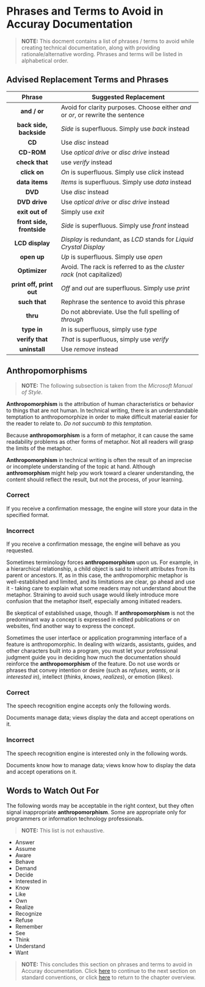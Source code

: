 # Phrases and Terms to Avoid in Accuray Documentation

> **NOTE:** This docment contains a list of phrases / terms to avoid while creating technical documentation, along with providing rationale/alternative wording. Phrases and terms will be listed in alphabetical order.

## Advised Replacement Terms and Phrases

|**Phrase**|**Suggested Replacement**|
|:----------:|-------------------------|
|**and / or**|Avoid for clarity purposes. Choose either *and* or *or*, or rewrite the sentence|
|**back side, backside**| *Side* is superfluous. Simply use *back* instead|
|**CD**|Use *disc* instead|
|**CD-ROM**|Use *optical drive* or *disc drive* instead|
|**check that**|use *verify* instead|
|**click on**|*On* is superfluous. Simply use *click* instead|
|**data items**|*Items* is superfluous. Simply use *data* instead|
|**DVD**|Use *disc* instead|
|**DVD drive**|Use *optical drive* or *disc drive* instead|
|**exit out of**|Simply use *exit*|
|**front side, frontside**|*Side* is superfluous. Simply use *front* instead|
|**LCD display**|*Display* is redundant, as *LCD* stands for *Liquid Crystal Display*|
|**open up**|*Up* is superfluous. Simply use *open*|
|**Optimizer**|Avoid. The rack is referred to as the *cluster rack* (not capitalized)|
|**print off, print out**|*Off* and *out* are superfluous. Simply use *print*|
|**such that**|Rephrase the sentence to avoid this phrase|
|**thru**|Do not abbreviate. Use the full spelling of *through*|
|**type in**|*In* is superfluous, simply use *type*|
|**verify that**|*That* is superfluous, simply use *verify*|
|**uninstall**|Use *remove* instead|

## Anthropomorphisms

> **NOTE:** The following subsection is taken from the *Microsoft Manual of Style*.

**Anthropomorphism** is the attribution of human characteristics or behavior to things that are not human. In technical writing, there is an understandable temptation to anthropomorphize in order to make difficult material easier for the reader to relate to. *Do not succumb to this temptation*. 

Because **anthropomorphism** is a form of metaphor, it can cause the same readability problems as other forms of metaphor. Not all readers will grasp the limits of the metaphor.

**Anthropomorphism** in technical writing is often the result of an imprecise or incomplete understanding of the topic at hand. Although **anthromorphism** might help *you* work toward a clearer understanding, the content should reflect the result, but not the process, of *your* learning.

### Correct

If you receive a confirmation message, the engine will store your data in the specified format.

### Incorrect

If you receive a confirmation message, the engine will behave as you requested.

Sometimes terminology forces **anthropomorphism** upon us. For example, in a hierarchical relationship, a child object is said to inherit attributes from its parent or ancestors. If, as in this case, the anthropomorphic metaphor is well-established and limited, and its limitations are clear, go ahead and use it - taking care to explain what some readers may not understand about the metaphor. Straining to avoid such usage would likely introduce more confusion that the metaphor itself, especially among initiated readers.

Be skeptical of established usage, though. If **anthropomorphism** is not the predominant way a concept is expressed in edited publications or on websites, find another way to express the concept.

Sometimes the user interface or application programming interface of a feature is anthropomorphic. In dealing with wizards, assistants, guides, and other characters built into a program, you must let your professional judgment guide you in deciding how much the documentation should reinforce the **anthropomorphism** of the feature. Do not use words or phrases that convey intention or desire (such as *refuses*, *wants*, or *is interested in*), intellect (*thinks*, *knows*, *realizes*), or emotion (*likes*).

### Correct

The speech recognition engine accepts only the following words.

Documents manage data; views display the data and accept operations on it.

### Incorrect

The speech recognition engine is interested only in the following words.

Documents know how to manage data; views know how to display the data and accept operations on it.

## Words to Watch Out For

The following words may be acceptable in the right context, but they often signal inappropriate **anthropomorphism**. Some are appropriate only for programmers or information technology professionals. 

> **NOTE:** This list is not exhaustive.

* Answer
* Assume
* Aware
* Behave
* Demand
* Decide
* Interested in
* Know
* Like
* Own
* Realize
* Recognize
* Refuse
* Remember
* See
* Think
* Understand
* Want

> **NOTE:** This concludes this section on phrases and terms to avoid in Accuray documentation. Click [here](https://github.com/taddieken95/Accuray_Tech_Comm_Guide/blob/master/Chapter%203:%20Voicing/Section%205:%20Standard%20Conventions.md) to continue to the next section on standard conventions, or click [here](https://github.com/taddieken95/Accuray_Tech_Comm_Guide/blob/master/Chapter%203:%20Voicing/READme.md) to return to the chapter overview.
